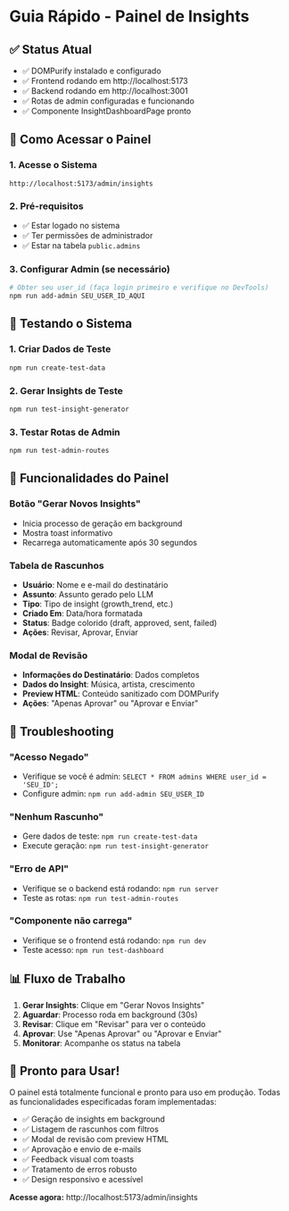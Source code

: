 # Guia Rápido - Painel de Insights

## ✅ Status Atual

- ✅ DOMPurify instalado e configurado
- ✅ Frontend rodando em http://localhost:5173
- ✅ Backend rodando em http://localhost:3001
- ✅ Rotas de admin configuradas e funcionando
- ✅ Componente InsightDashboardPage pronto

## 🚀 Como Acessar o Painel

### 1. Acesse o Sistema
```
http://localhost:5173/admin/insights
```

### 2. Pré-requisitos
- ✅ Estar logado no sistema
- ✅ Ter permissões de administrador
- ✅ Estar na tabela `public.admins`

### 3. Configurar Admin (se necessário)
```bash
# Obter seu user_id (faça login primeiro e verifique no DevTools)
npm run add-admin SEU_USER_ID_AQUI
```

## 🧪 Testando o Sistema

### 1. Criar Dados de Teste
```bash
npm run create-test-data
```

### 2. Gerar Insights de Teste
```bash
npm run test-insight-generator
```

### 3. Testar Rotas de Admin
```bash
npm run test-admin-routes
```

## 🎯 Funcionalidades do Painel

### Botão "Gerar Novos Insights"
- Inicia processo de geração em background
- Mostra toast informativo
- Recarrega automaticamente após 30 segundos

### Tabela de Rascunhos
- **Usuário**: Nome e e-mail do destinatário
- **Assunto**: Assunto gerado pelo LLM
- **Tipo**: Tipo de insight (growth_trend, etc.)
- **Criado Em**: Data/hora formatada
- **Status**: Badge colorido (draft, approved, sent, failed)
- **Ações**: Revisar, Aprovar, Enviar

### Modal de Revisão
- **Informações do Destinatário**: Dados completos
- **Dados do Insight**: Música, artista, crescimento
- **Preview HTML**: Conteúdo sanitizado com DOMPurify
- **Ações**: "Apenas Aprovar" ou "Aprovar e Enviar"

## 🔧 Troubleshooting

### "Acesso Negado"
- Verifique se você é admin: `SELECT * FROM admins WHERE user_id = 'SEU_ID';`
- Configure admin: `npm run add-admin SEU_USER_ID`

### "Nenhum Rascunho"
- Gere dados de teste: `npm run create-test-data`
- Execute geração: `npm run test-insight-generator`

### "Erro de API"
- Verifique se o backend está rodando: `npm run server`
- Teste as rotas: `npm run test-admin-routes`

### "Componente não carrega"
- Verifique se o frontend está rodando: `npm run dev`
- Teste acesso: `npm run test-dashboard`

## 📊 Fluxo de Trabalho

1. **Gerar Insights**: Clique em "Gerar Novos Insights"
2. **Aguardar**: Processo roda em background (30s)
3. **Revisar**: Clique em "Revisar" para ver o conteúdo
4. **Aprovar**: Use "Apenas Aprovar" ou "Aprovar e Enviar"
5. **Monitorar**: Acompanhe os status na tabela

## 🎉 Pronto para Usar!

O painel está totalmente funcional e pronto para uso em produção. Todas as funcionalidades especificadas foram implementadas:

- ✅ Geração de insights em background
- ✅ Listagem de rascunhos com filtros
- ✅ Modal de revisão com preview HTML
- ✅ Aprovação e envio de e-mails
- ✅ Feedback visual com toasts
- ✅ Tratamento de erros robusto
- ✅ Design responsivo e acessível

**Acesse agora:** http://localhost:5173/admin/insights